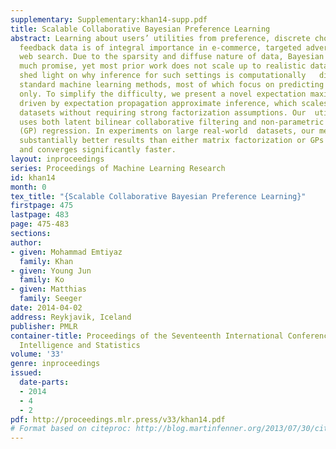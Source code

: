 ```yaml
---
supplementary: Supplementary:khan14-supp.pdf
title: Scalable Collaborative Bayesian Preference Learning
abstract: Learning about users’ utilities from preference, discrete choice or implicit
  feedback data is of integral importance in e-commerce, targeted advertising and
  web search. Due to the sparsity and diffuse nature of data, Bayesian approaches  hold
  much promise, yet most prior work does not scale up to realistic data sizes. We
  shed light on why inference for such settings is computationally   difficult for
  standard machine learning methods, most of which focus on predicting explicit ratings
  only. To simplify the difficulty, we present a novel expectation maximization algorithm,
  driven by expectation propagation approximate inference, which scales to very large
  datasets without requiring strong factorization assumptions. Our  utility model
  uses both latent bilinear collaborative filtering and non-parametric Gaussian process
  (GP) regression. In experiments on large real-world  datasets, our method gives
  substantially better results than either matrix factorization or GPs in isolation,
  and converges significantly faster.
layout: inproceedings
series: Proceedings of Machine Learning Research
id: khan14
month: 0
tex_title: "{Scalable Collaborative Bayesian Preference Learning}"
firstpage: 475
lastpage: 483
page: 475-483
sections: 
author:
- given: Mohammad Emtiyaz
  family: Khan
- given: Young Jun
  family: Ko
- given: Matthias
  family: Seeger
date: 2014-04-02
address: Reykjavik, Iceland
publisher: PMLR
container-title: Proceedings of the Seventeenth International Conference on Artificial
  Intelligence and Statistics
volume: '33'
genre: inproceedings
issued:
  date-parts:
  - 2014
  - 4
  - 2
pdf: http://proceedings.mlr.press/v33/khan14.pdf
# Format based on citeproc: http://blog.martinfenner.org/2013/07/30/citeproc-yaml-for-bibliographies/
---
```

